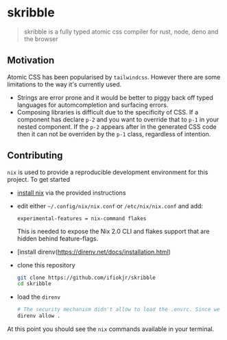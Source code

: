 # skribble

> skribble is a fully typed atomic css compiler for rust, node, deno and the browser

## Motivation

Atomic CSS has been popularised by `tailwindcss`. However there are some limitations to the way it's
currently used.

- Strings are error prone and it would be better to piggy back off typed languages for
  automcompletion and surfacing errors.
- Composing libraries is difficult due to the specificity of CSS. If a component has declare `p-2`
  and you want to override that to `p-1` in your nested component. If the `p-2` appears after in the
  generated CSS code then it can not be overriden by the `p-1` class, regardless of intention.

## Contributing

`nix` is used to provide a reproducible development environment for this project. To get started

- [install nix](https://nix.dev/tutorials/install-nix) via the provided instructions
- edit either `~/.config/nix/nix.conf` or `/etc/nix/nix.conf` and add:

  ```
  experimental-features = nix-command flakes
  ```

  This is needed to expose the Nix 2.0 CLI and flakes support that are hidden behind feature-flags.

- [install direnv(https://direnv.net/docs/installation.html)
- clone this repository

  ```bash
  git clone https://github.com/ifiokjr/skribble
  cd skribble
  ```

- load the `direnv`

  ```bash
  # The security mechanism didn't allow to load the .envrc. Since we trust it, let's allow it execution.
  direnv allow .
  ```

At this point you should see the `nix` commands available in your terminal.
